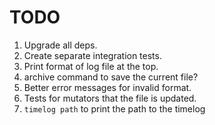 # TODO

1. Upgrade all deps.
2. Create separate integration tests.
3. Print format of log file at the top.
4. archive command to save the current file?
5. Better error messages for invalid format.
6. Tests for mutators that the file is updated.
7. `timelog path` to print the path to the timelog
